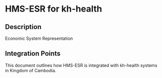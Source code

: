 # HMS-ESR for kh-health

## Description

Economic System Representation

## Integration Points

This document outlines how HMS-ESR is integrated with kh-health systems in Kingdom of Cambodia.
